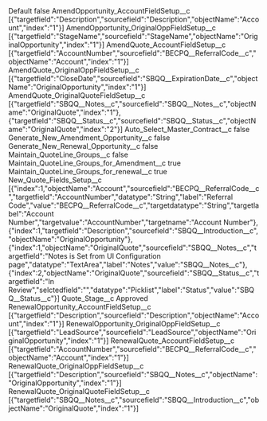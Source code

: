 <?xml version="1.0" encoding="UTF-8"?>
<CustomMetadata xmlns="http://soap.sforce.com/2006/04/metadata" xmlns:xsi="http://www.w3.org/2001/XMLSchema-instance" xmlns:xsd="http://www.w3.org/2001/XMLSchema">
    <label>Default</label>
    <protected>false</protected>
    <values>
        <field>AmendOpportunity_AccountFieldSetup__c</field>
        <value xsi:type="xsd:string">[{&quot;targetfield&quot;:&quot;Description&quot;,&quot;sourcefield&quot;:&quot;Description&quot;,&quot;objectName&quot;:&quot;Account&quot;,&quot;index&quot;:&quot;1&quot;}]</value>
    </values>
    <values>
        <field>AmendOpportunity_OriginalOppFieldSetup__c</field>
        <value xsi:type="xsd:string">[{&quot;targetfield&quot;:&quot;StageName&quot;,&quot;sourcefield&quot;:&quot;StageName&quot;,&quot;objectName&quot;:&quot;OriginalOpportunity&quot;,&quot;index&quot;:&quot;1&quot;}]</value>
    </values>
    <values>
        <field>AmendQuote_AccountFieldSetup__c</field>
        <value xsi:type="xsd:string">[{&quot;targetfield&quot;:&quot;AccountNumber&quot;,&quot;sourcefield&quot;:&quot;BECPQ__ReferralCode__c&quot;,&quot;objectName&quot;:&quot;Account&quot;,&quot;index&quot;:&quot;1&quot;}]</value>
    </values>
    <values>
        <field>AmendQuote_OriginalOppFieldSetup__c</field>
        <value xsi:type="xsd:string">[{&quot;targetfield&quot;:&quot;CloseDate&quot;,&quot;sourcefield&quot;:&quot;SBQQ__ExpirationDate__c&quot;,&quot;objectName&quot;:&quot;OriginalOpportunity&quot;,&quot;index&quot;:&quot;1&quot;}]</value>
    </values>
    <values>
        <field>AmendQuote_OriginalQuoteFieldSetup__c</field>
        <value xsi:type="xsd:string">[{&quot;targetfield&quot;:&quot;SBQQ__Notes__c&quot;,&quot;sourcefield&quot;:&quot;SBQQ__Notes__c&quot;,&quot;objectName&quot;:&quot;OriginalQuote&quot;,&quot;index&quot;:&quot;1&quot;},{&quot;targetfield&quot;:&quot;SBQQ__Status__c&quot;,&quot;sourcefield&quot;:&quot;SBQQ__Status__c&quot;,&quot;objectName&quot;:&quot;OriginalQuote&quot;,&quot;index&quot;:&quot;2&quot;}]</value>
    </values>
    <values>
        <field>Auto_Select_Master_Contract__c</field>
        <value xsi:type="xsd:boolean">false</value>
    </values>
    <values>
        <field>Generate_New_Amendment_Opportunity__c</field>
        <value xsi:type="xsd:boolean">false</value>
    </values>
    <values>
        <field>Generate_New_Renewal_Opportunity__c</field>
        <value xsi:type="xsd:boolean">false</value>
    </values>
    <values>
        <field>Maintain_QuoteLine_Groups__c</field>
        <value xsi:type="xsd:boolean">false</value>
    </values>
    <values>
        <field>Maintain_QuoteLine_Groups_for_Amendment__c</field>
        <value xsi:type="xsd:boolean">true</value>
    </values>
    <values>
        <field>Maintain_QuoteLine_Groups_for_renewal__c</field>
        <value xsi:type="xsd:boolean">true</value>
    </values>
    <values>
        <field>New_Quote_Fields_Setup__c</field>
        <value xsi:type="xsd:string">[{&quot;index&quot;:1,&quot;objectName&quot;:&quot;Account&quot;,&quot;sourcefield&quot;:&quot;BECPQ__ReferralCode__c&quot;,&quot;targetfield&quot;:&quot;AccountNumber&quot;,&quot;datatype&quot;:&quot;String&quot;,&quot;label&quot;:&quot;Referral Code&quot;,&quot;value&quot;:&quot;BECPQ__ReferralCode__c&quot;,&quot;targetdatatype&quot;:&quot;String&quot;,&quot;targetlabel&quot;:&quot;Account Number&quot;,&quot;targetvalue&quot;:&quot;AccountNumber&quot;,&quot;targetname&quot;:&quot;Account Number&quot;},{&quot;index&quot;:1,&quot;targetfield&quot;:&quot;Description&quot;,&quot;sourcefield&quot;:&quot;SBQQ__Introduction__c&quot;,&quot;objectName&quot;:&quot;OriginalOpportunity&quot;},{&quot;index&quot;:1,&quot;objectName&quot;:&quot;OriginalQuote&quot;,&quot;sourcefield&quot;:&quot;SBQQ__Notes__c&quot;,&quot;targetfield&quot;:&quot;Notes is Set from UI Configuration page&quot;,&quot;datatype&quot;:&quot;TextArea&quot;,&quot;label&quot;:&quot;Notes&quot;,&quot;value&quot;:&quot;SBQQ__Notes__c&quot;},{&quot;index&quot;:2,&quot;objectName&quot;:&quot;OriginalQuote&quot;,&quot;sourcefield&quot;:&quot;SBQQ__Status__c&quot;,&quot;targetfield&quot;:&quot;In Review&quot;,&quot;selctedfield&quot;:&quot;&quot;,&quot;datatype&quot;:&quot;Picklist&quot;,&quot;label&quot;:&quot;Status&quot;,&quot;value&quot;:&quot;SBQQ__Status__c&quot;}]</value>
    </values>
    <values>
        <field>Quote_Stage__c</field>
        <value xsi:type="xsd:string">Approved</value>
    </values>
    <values>
        <field>RenewalOpportunity_AccountFieldSetup__c</field>
        <value xsi:type="xsd:string">[{&quot;targetfield&quot;:&quot;Description&quot;,&quot;sourcefield&quot;:&quot;Description&quot;,&quot;objectName&quot;:&quot;Account&quot;,&quot;index&quot;:&quot;1&quot;}]</value>
    </values>
    <values>
        <field>RenewalOpportunity_OriginalOppFieldSetup__c</field>
        <value xsi:type="xsd:string">[{&quot;targetfield&quot;:&quot;LeadSource&quot;,&quot;sourcefield&quot;:&quot;LeadSource&quot;,&quot;objectName&quot;:&quot;OriginalOpportunity&quot;,&quot;index&quot;:&quot;1&quot;}]</value>
    </values>
    <values>
        <field>RenewalQuote_AccountFieldSetup__c</field>
        <value xsi:type="xsd:string">[{&quot;targetfield&quot;:&quot;AccountNumber&quot;,&quot;sourcefield&quot;:&quot;BECPQ__ReferralCode__c&quot;,&quot;objectName&quot;:&quot;Account&quot;,&quot;index&quot;:&quot;1&quot;}]</value>
    </values>
    <values>
        <field>RenewalQuote_OriginalOppFieldSetup__c</field>
        <value xsi:type="xsd:string">[{&quot;targetfield&quot;:&quot;Description&quot;,&quot;sourcefield&quot;:&quot;SBQQ__Notes__c&quot;,&quot;objectName&quot;:&quot;OriginalOpportunity&quot;,&quot;index&quot;:&quot;1&quot;}]</value>
    </values>
    <values>
        <field>RenewalQuote_OriginalQuoteFieldSetup__c</field>
        <value xsi:type="xsd:string">[{&quot;targetfield&quot;:&quot;SBQQ__Notes__c&quot;,&quot;sourcefield&quot;:&quot;SBQQ__Introduction__c&quot;,&quot;objectName&quot;:&quot;OriginalQuote&quot;,&quot;index&quot;:&quot;1&quot;}]</value>
    </values>
</CustomMetadata>
